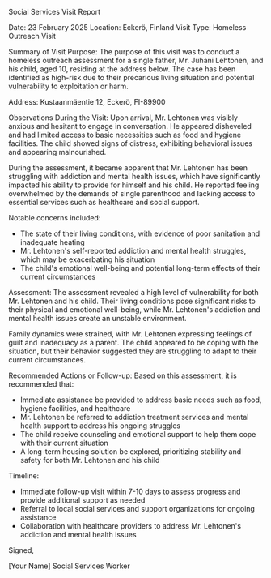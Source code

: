 Social Services Visit Report

Date: 23 February 2025
Location: Eckerö, Finland
Visit Type: Homeless Outreach Visit

Summary of Visit Purpose:
The purpose of this visit was to conduct a homeless outreach assessment for a single father, Mr. Juhani Lehtonen, and his child, aged 10, residing at the address below. The case has been identified as high-risk due to their precarious living situation and potential vulnerability to exploitation or harm.

Address: Kustaanmäentie 12, Eckerö, FI-89900

Observations During the Visit:
Upon arrival, Mr. Lehtonen was visibly anxious and hesitant to engage in conversation. He appeared disheveled and had limited access to basic necessities such as food and hygiene facilities. The child showed signs of distress, exhibiting behavioral issues and appearing malnourished.

During the assessment, it became apparent that Mr. Lehtonen has been struggling with addiction and mental health issues, which have significantly impacted his ability to provide for himself and his child. He reported feeling overwhelmed by the demands of single parenthood and lacking access to essential services such as healthcare and social support.

Notable concerns included:

* The state of their living conditions, with evidence of poor sanitation and inadequate heating
* Mr. Lehtonen's self-reported addiction and mental health struggles, which may be exacerbating his situation
* The child's emotional well-being and potential long-term effects of their current circumstances

Assessment:
The assessment revealed a high level of vulnerability for both Mr. Lehtonen and his child. Their living conditions pose significant risks to their physical and emotional well-being, while Mr. Lehtonen's addiction and mental health issues create an unstable environment.

Family dynamics were strained, with Mr. Lehtonen expressing feelings of guilt and inadequacy as a parent. The child appeared to be coping with the situation, but their behavior suggested they are struggling to adapt to their current circumstances.

Recommended Actions or Follow-up:
Based on this assessment, it is recommended that:

* Immediate assistance be provided to address basic needs such as food, hygiene facilities, and healthcare
* Mr. Lehtonen be referred to addiction treatment services and mental health support to address his ongoing struggles
* The child receive counseling and emotional support to help them cope with their current situation
* A long-term housing solution be explored, prioritizing stability and safety for both Mr. Lehtonen and his child

Timeline:

* Immediate follow-up visit within 7-10 days to assess progress and provide additional support as needed
* Referral to local social services and support organizations for ongoing assistance
* Collaboration with healthcare providers to address Mr. Lehtonen's addiction and mental health issues

Signed,

[Your Name]
Social Services Worker